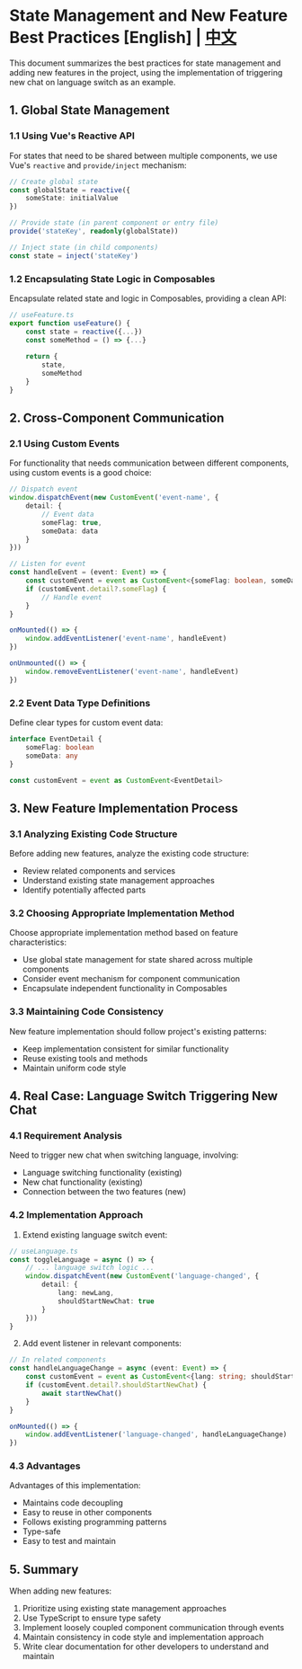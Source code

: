 # State Management and New Feature Best Practices [English] | [中文](state-management-best-practices.md)

This document summarizes the best practices for state management and adding new features in the project, using the implementation of triggering new chat on language switch as an example.

## 1. Global State Management

### 1.1 Using Vue's Reactive API

For states that need to be shared between multiple components, we use Vue's `reactive` and `provide/inject` mechanism:

```typescript
// Create global state
const globalState = reactive({
    someState: initialValue
})

// Provide state (in parent component or entry file)
provide('stateKey', readonly(globalState))

// Inject state (in child components)
const state = inject('stateKey')
```

### 1.2 Encapsulating State Logic in Composables

Encapsulate related state and logic in Composables, providing a clean API:

```typescript
// useFeature.ts
export function useFeature() {
    const state = reactive({...})
    const someMethod = () => {...}
    
    return {
        state,
        someMethod
    }
}
```

## 2. Cross-Component Communication

### 2.1 Using Custom Events

For functionality that needs communication between different components, using custom events is a good choice:

```typescript
// Dispatch event
window.dispatchEvent(new CustomEvent('event-name', {
    detail: {
        // Event data
        someFlag: true,
        someData: data
    }
}))

// Listen for event
const handleEvent = (event: Event) => {
    const customEvent = event as CustomEvent<{someFlag: boolean, someData: any}>
    if (customEvent.detail?.someFlag) {
        // Handle event
    }
}

onMounted(() => {
    window.addEventListener('event-name', handleEvent)
})

onUnmounted(() => {
    window.removeEventListener('event-name', handleEvent)
})
```

### 2.2 Event Data Type Definitions

Define clear types for custom event data:

```typescript
interface EventDetail {
    someFlag: boolean
    someData: any
}

const customEvent = event as CustomEvent<EventDetail>
```

## 3. New Feature Implementation Process

### 3.1 Analyzing Existing Code Structure

Before adding new features, analyze the existing code structure:
- Review related components and services
- Understand existing state management approaches
- Identify potentially affected parts

### 3.2 Choosing Appropriate Implementation Method

Choose appropriate implementation method based on feature characteristics:
- Use global state management for state shared across multiple components
- Consider event mechanism for component communication
- Encapsulate independent functionality in Composables

### 3.3 Maintaining Code Consistency

New feature implementation should follow project's existing patterns:
- Keep implementation consistent for similar functionality
- Reuse existing tools and methods
- Maintain uniform code style

## 4. Real Case: Language Switch Triggering New Chat

### 4.1 Requirement Analysis

Need to trigger new chat when switching language, involving:
- Language switching functionality (existing)
- New chat functionality (existing)
- Connection between the two features (new)

### 4.2 Implementation Approach

1. Extend existing language switch event:
```typescript
// useLanguage.ts
const toggleLanguage = async () => {
    // ... language switch logic ...
    window.dispatchEvent(new CustomEvent('language-changed', {
        detail: {
            lang: newLang,
            shouldStartNewChat: true
        }
    }))
}
```

2. Add event listener in relevant components:
```typescript
// In related components
const handleLanguageChange = async (event: Event) => {
    const customEvent = event as CustomEvent<{lang: string; shouldStartNewChat: boolean}>
    if (customEvent.detail?.shouldStartNewChat) {
        await startNewChat()
    }
}

onMounted(() => {
    window.addEventListener('language-changed', handleLanguageChange)
})
```

### 4.3 Advantages

Advantages of this implementation:
- Maintains code decoupling
- Easy to reuse in other components
- Follows existing programming patterns
- Type-safe
- Easy to test and maintain

## 5. Summary

When adding new features:
1. Prioritize using existing state management approaches
2. Use TypeScript to ensure type safety
3. Implement loosely coupled component communication through events
4. Maintain consistency in code style and implementation approach
5. Write clear documentation for other developers to understand and maintain
